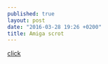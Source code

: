 ```yaml
---
published: true
layout: post
date: "2016-03-28 19:26 +0200"
title: Amiga scrot
---
```


[click]({{site.baseurl}}/media/amiga.gif)

